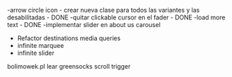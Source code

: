 -arrow circle icon - crear nueva clase para todos las variantes y las desabilitadas - DONE
-quitar clickable cursor en el fader - DONE
-load more text - DONE
-implementar slider en about us carousel
- Refactor destinations media queries
- infinite marquee
- infinite slider

bolimowek.pl
lear greensocks scroll trigger
